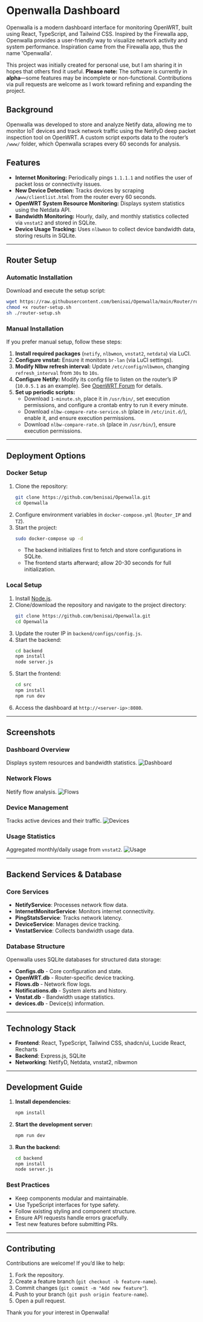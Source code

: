 # Openwalla Dashboard

Openwalla is a modern dashboard interface for monitoring OpenWRT, built using React, TypeScript, and Tailwind CSS. Inspired by the Firewalla app, Openwalla provides a user-friendly way to visualize network activity and system performance. Inspiration came from the Firewalla app, thus the name 'Openwalla'.

This project was initially created for personal use, but I am sharing it in hopes that others find it useful. **Please note:** The software is currently in **alpha**—some features may be incomplete or non-functional. Contributions via pull requests are welcome as I work toward refining and expanding the project.

## Background
Openwalla was developed to store and analyze Netify data, allowing me to monitor IoT devices and track network traffic using the NetifyD deep packet inspection tool on OpenWRT. A custom script exports data to the router’s `/www/` folder, which Openwalla scrapes every 60 seconds for analysis.

## Features
- **Internet Monitoring:** Periodically pings `1.1.1.1` and notifies the user of packet loss or connectivity issues.
- **New Device Detection:** Tracks devices by scraping `/www/clientlist.html` from the router every 60 seconds.
- **OpenWRT System Resource Monitoring:** Displays system statistics using the Netdata API.
- **Bandwidth Monitoring:** Hourly, daily, and monthly statistics collected via `vnstat2` and stored in SQLite.
- **Device Usage Tracking:** Uses `nlbwmon` to collect device bandwidth data, storing results in SQLite.

---

## Router Setup

### Automatic Installation
Download and execute the setup script:
```bash
wget https://raw.githubusercontent.com/benisai/Openwalla/main/Router/router-setup.sh
chmod +x router-setup.sh
sh ./router-setup.sh
```

### Manual Installation
If you prefer manual setup, follow these steps:
1. **Install required packages** (`netify`, `nlbwmon`, `vnstat2`, `netdata`) via LuCI.
2. **Configure vnstat:** Ensure it monitors `br-lan` (via LuCI settings).
3. **Modify Nlbw refresh interval:** Update `/etc/config/nlbwmon`, changing `refresh_interval` from `30s` to `10s`.
4. **Configure Netify:** Modify its config file to listen on the router’s IP (`10.0.5.1` as an example). See [OpenWRT Forum](https://forum.openwrt.org/t/open-source-dpi-and-network-intelligence-engine-beta/52994) for details.
5. **Set up periodic scripts:**
   - Download `1-minute.sh`, place it in `/usr/bin/`, set execution permissions, and configure a crontab entry to run it every minute.
   - Download `nlbw-compare-rate-service.sh` (place in `/etc/init.d/`), enable it, and ensure execution permissions.
   - Download `nlbw-compare-rate.sh` (place in `/usr/bin/`), ensure execution permissions.

---

## Deployment Options

### Docker Setup
1. Clone the repository:
   ```bash
   git clone https://github.com/benisai/Openwalla.git
   cd Openwalla
   ```
2. Configure environment variables in `docker-compose.yml` (`Router_IP` and `TZ`).
3. Start the project:
   ```bash
   sudo docker-compose up -d
   ```
   - The backend initializes first to fetch and store configurations in SQLite.
   - The frontend starts afterward; allow 20-30 seconds for full initialization.

### Local Setup
1. Install [Node.js](https://nodejs.org/en/download).
2. Clone/download the repository and navigate to the project directory:
   ```bash
   git clone https://github.com/benisai/Openwalla.git
   cd Openwalla
   ```
3. Update the router IP in `backend/configs/config.js`.
4. Start the backend:
   ```bash
   cd backend
   npm install
   node server.js
   ```
5. Start the frontend:
   ```bash
   cd src
   npm install
   npm run dev
   ```
6. Access the dashboard at `http://<server-ip>:8080`.

---

## Screenshots
### Dashboard Overview
Displays system resources and bandwidth statistics.
![Dashboard](https://github.com/user-attachments/assets/bacc4e74-aa46-4d18-bda6-a72bb1107620)

### Network Flows
Netify flow analysis.
![Flows](https://github.com/user-attachments/assets/b4356288-4364-464d-8a91-fce4e2931217)

### Device Management
Tracks active devices and their traffic.
![Devices](https://github.com/user-attachments/assets/6ce0e54b-258d-42db-a52d-d1c3307f2479)

### Usage Statistics
Aggregated monthly/daily usage from `vnstat2`.
![Usage](https://github.com/user-attachments/assets/90322cfd-4dea-4f01-a634-42dd09cefe2c)

---

## Backend Services & Database

### Core Services
- **NetifyService**: Processes network flow data.
- **InternetMonitorService**: Monitors internet connectivity.
- **PingStatsService**: Tracks network latency.
- **DeviceService**: Manages device tracking.
- **VnstatService**: Collects bandwidth usage data.

### Database Structure
Openwalla uses SQLite databases for structured data storage:
- **Configs.db** - Core configuration and state.
- **OpenWRT.db** - Router-specific device tracking.
- **Flows.db** - Network flow logs.
- **Notifications.db** - System alerts and history.
- **Vnstat.db** - Bandwidth usage statistics.
- **devices.db** - Device(s) information.

---

## Technology Stack
- **Frontend**: React, TypeScript, Tailwind CSS, shadcn/ui, Lucide React, Recharts
- **Backend**: Express.js, SQLite
- **Networking**: NetifyD, Netdata, vnstat2, nlbwmon

---

## Development Guide
1. **Install dependencies:**
   ```bash
   npm install
   ```
2. **Start the development server:**
   ```bash
   npm run dev
   ```
3. **Run the backend:**
   ```bash
   cd backend
   npm install
   node server.js
   ```

### Best Practices
- Keep components modular and maintainable.
- Use TypeScript interfaces for type safety.
- Follow existing styling and component structure.
- Ensure API requests handle errors gracefully.
- Test new features before submitting PRs.

---

## Contributing
Contributions are welcome! If you’d like to help:
1. Fork the repository.
2. Create a feature branch (`git checkout -b feature-name`).
3. Commit changes (`git commit -m "Add new feature"`).
4. Push to your branch (`git push origin feature-name`).
5. Open a pull request.

Thank you for your interest in Openwalla!

